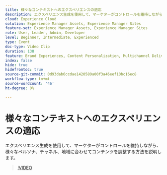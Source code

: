 ```yaml
---
title: 様々なコンテキストへのエクスペリエンスの適応
description: エクスペリエンス生成を使用して、マーケターがコントロールを維持しながら、様々なペルソナ、チャネル、地域に合わせてコンテンツを調整する方法を説明します。
cloud: Experience Cloud
solution: Experience Manager Assets, Experience Manager Sites
feature-set: Experience Manager Assets, Experience Manager Sites
role: User, Leader, Admin, Developer
level: Beginner, Intermediate, Experienced
type: Event
doc-type: Video Clip
duration: 138
feature: Brand Experiences, Content Personalization, Multichannel Delivery, Renditions, Templates
index: false
hide: true
hidefromtoc: true
source-git-commit: 0d93dab6ccdae1420589a00f3a46eef10bc16ec8
workflow-type: tm+mt
source-wordcount: '46'
ht-degree: 0%

---
```



# 様々なコンテキストへのエクスペリエンスの適応

エクスペリエンス生成を使用して、マーケターがコントロールを維持しながら、様々なペルソナ、チャネル、地域に合わせてコンテンツを調整する方法を説明します。

>[!VIDEO](https://video.tv.adobe.com/v/3459245/?learn=on&enablevpops)
